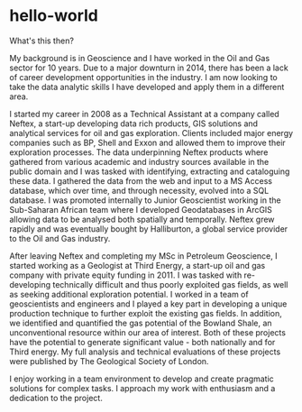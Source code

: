 # hello-world
What's this then?

My background is in Geoscience and I have worked in the Oil and Gas sector for 10 years. Due to a major downturn in 2014, there has been a lack of career development opportunities in the industry. I am now looking to take the data analytic skills I have developed and apply them in a different area. 

I started my career in 2008 as a Technical Assistant at a company called Neftex, a start-up developing data rich products, GIS solutions and analytical services for oil and gas exploration. Clients included major energy companies such as BP, Shell and Exxon and allowed them to improve their exploration processes. The data underpinning Neftex products where gathered from various academic and industry sources available in the public domain and I was tasked with identifying, extracting and cataloguing these data. I gathered the data from the web and input to a MS Access database, which over time, and through necessity, evolved into a SQL database. I was promoted internally to Junior Geoscientist working in the Sub-Saharan African team where I developed Geodatabases in ArcGIS allowing data to be analysed both spatially and temporally. Neftex grew rapidly and was eventually bought by Halliburton, a global service provider to the Oil and Gas industry.

After leaving Neftex and completing my MSc in Petroleum Geoscience, I started working as a Geologist at Third Energy, a start-up oil and gas company with private equity funding in 2011. I was tasked with re-developing technically difficult and thus poorly exploited gas fields, as well as seeking additional exploration potential. I worked in a team of geoscientists and engineers and I played a key part in developing a unique production technique to further exploit the existing gas fields. In addition, we identified and quantified the gas potential of the Bowland Shale, an unconventional resource within our area of interest.  Both of these projects have the potential to generate significant value - both nationally and for Third energy. My full analysis and technical evaluations of these projects were published by The Geological Society of London. 

I enjoy working in a team environment to develop and create pragmatic solutions for complex tasks. I approach my work with enthusiasm and a dedication to the project.
